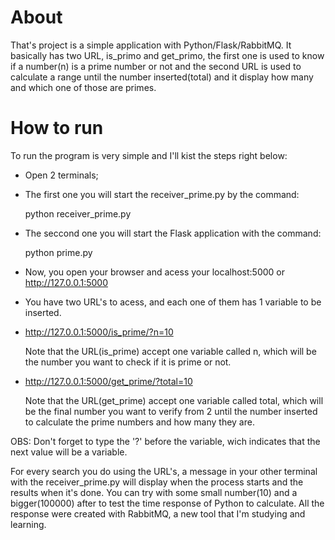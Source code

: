 <h1>About</h1>

That's project is a simple application with Python/Flask/RabbitMQ. It basically has two URL, is_primo and get_primo, the first one is used to know if a number(n) is a prime number or not and the second URL is used to calculate a range until the number inserted(total) and it display how many and which one of those are primes.

<h1>How to run</h1>

To run the program is very simple and I'll kist the steps right below:

- Open 2 terminals;

- The first one you will start the receiver_prime.py by the command:

    python receiver_prime.py

- The seccond one you will start the Flask application with the command:

    python prime.py
    

- Now, you open your browser and acess your localhost:5000 or http://127.0.0.1:5000

- You have two URL's to acess, and each one of them has 1 variable to be inserted.

- http://127.0.0.1:5000/is_prime/?n=10

    Note that the URL(is_prime) accept one variable called n, which will be the number you want to check if it is prime or not.
    
- http://127.0.0.1:5000/get_prime/?total=10

    Note that the URL(get_prime) accept one variable called total, which will be the final number you want to verify from 2 until the number inserted to calculate the prime numbers and how many they are.
    

OBS: Don't forget to type the '?' before the variable, wich indicates that the next value will be a variable.


For every search you do using the URL's, a message in your other terminal with the receiver_prime.py will display when the process starts and the results when it's done. You can try with some small number(10) and a bigger(100000) after to test the time response of Python to calculate. All the response were created with RabbitMQ, a new tool that I'm studying and learning.
